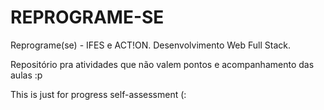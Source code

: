# REPROGRAME-SE
Reprograme(se) - IFES e ACT!ON. Desenvolvimento Web Full Stack.

Repositório pra atividades que não valem pontos e acompanhamento das aulas :p

This is just for progress self-assessment  (:
